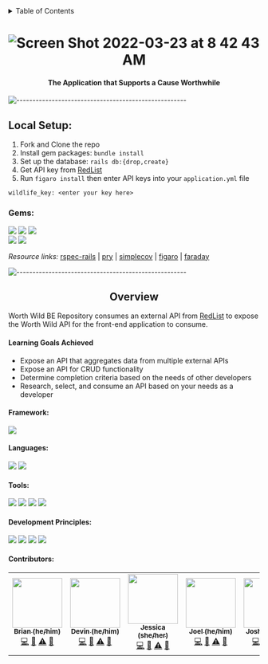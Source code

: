<details close="close">
  <summary>Table of Contents</summary>
  <ol>
    <li>
      <a href="#getting-started">Getting Started</a>
      <ul>
        <li><a href="#local-setup">Set Up</a></li>
        <li><a href="#gems">Gems</a></li>
      </ul>
    </li>
    <li>
      <a href="#overview">Overview</a>
      <details>
        <summary>details</summary>
        <ul>
          <li><a href="#learning-goals-achieved">Learning Goals Achieved</a></li>
          <li><a href="#framework">Framework</a></li>
          <li><a href="#tools">Tools</a></li>
          <li><a href="#development-principles">Development Principles</a></li>
          <li><a href="#contributors">Contributors</a></li>
        </ul>
      </details>
    </li>
  </ol>
</details>

# <div align="center">![Screen Shot 2022-03-23 at 8 42 43 AM](https://user-images.githubusercontent.com/87088092/159823129-0738025c-2b96-49fa-b276-0ba675a724a6.png)</div>


#### <div align="center">The Application that Supports a Cause Worthwhile</div>


![-----------------------------------------------------](https://raw.githubusercontent.com/andreasbm/readme/master/assets/lines/rainbow.png)


## Local Setup:

1. Fork and Clone the repo
2. Install gem packages: `bundle install`
3. Set up the database: `rails db:{drop,create}`
4. Get API key from [RedList](https://apiv3.iucnredlist.org/api/v3/token)
5. Run `figaro install` then enter API keys into your `application.yml` file 
```
wildlife_key: <enter your key here>
```

### Gems:

<p>
  <img src="https://img.shields.io/badge/rspec--rails-b81818.svg?&style=flaste&logo=rubygems&logoColor=white" /> 
  <img src="https://img.shields.io/badge/pry-b81818.svg?&style=flaste&logo=rubygems&logoColor=white" />   
  <img src="https://img.shields.io/badge/simplecov-b81818.svg?&style=flaste&logo=rubygems&logoColor=white" />  
  </br>
  <img src="https://img.shields.io/badge/figaro-b81818.svg?&style=flaste&logo=rubygems&logoColor=white" />  
  <img src="https://img.shields.io/badge/faraday-b81818.svg?&style=flaste&logo=rubygems&logoColor=white" />
</p>

*Resource links:*
[rspec-rails](https://github.com/rspec/rspec-rails) | [pry](https://github.com/pry/pry) | [simplecov](https://github.com/simplecov-ruby/simplecov) | [figaro](https://medium.com/@MinimalGhost/the-figaro-gem-an-easier-way-to-securely-configure-rails-applications-c6f963b7e993) | [faraday](https://github.com/lostisland/faraday)

![-----------------------------------------------------](https://raw.githubusercontent.com/andreasbm/readme/master/assets/lines/rainbow.png)

## <div align="center">Overview</div>

Worth Wild BE Repository consumes an external API from [RedList](https://api.redlist.au.dk/docs) to expose the Worth Wild API for the front-end application to consume.


####  Learning Goals Achieved

* Expose an API that aggregates data from multiple external APIs
* Expose an API for CRUD functionality
* Determine completion criteria based on the needs of other developers
* Research, select, and consume an API based on your needs as a developer


#### Framework:
<p>
  <img src="https://img.shields.io/badge/Ruby%20On%20Rails-b81818.svg?&style=flat&logo=rubyonrails&logoColor=white" />
</p>

#### Languages:
<p>
  <img src="https://img.shields.io/badge/Ruby-CC0000.svg?&style=flaste&logo=ruby&logoColor=white" />
  <img src="https://img.shields.io/badge/ActiveRecord-CC0000.svg?&style=flaste&logo=rubyonrails&logoColor=white" />
</p>

#### Tools:
<p>
  <img src="https://img.shields.io/badge/Atom-66595C.svg?&style=flaste&logo=atom&logoColor=white" />  
  <img src="https://img.shields.io/badge/Git-F05032.svg?&style=flaste&logo=git&logoColor=white" />
  <img src="https://img.shields.io/badge/GitHub-181717.svg?&style=flaste&logo=github&logoColor=white" />
  <img src="https://img.shields.io/badge/Postman-FF6E4F.svg?&style=flat&logo=postman&logoColor=white" />
</p>

#### Development Principles:
<p>
  <img src="https://img.shields.io/badge/OOP-b81818.svg?&style=flaste&logo=OOP&logoColor=white" />
  <img src="https://img.shields.io/badge/TDD-b87818.svg?&style=flaste&logo=TDD&logoColor=white" />
  <img src="https://img.shields.io/badge/MVC-b8b018.svg?&style=flaste&logo=MVC&logoColor=white" />
  <img src="https://img.shields.io/badge/REST-33b818.svg?&style=flaste&logo=REST&logoColor=white" />  
</p>

#### Contributors:

<!-- ALL-CONTRIBUTORS-LIST:START - Do not remove or modify this section -->
<!-- prettier-ignore-start -->
<!-- markdownlint-disable -->
<table>
  <tr>
     <!-- Brian -->
    <td align="center"><a href="https://github.com/bpeterson2579"><img src="https://avatars.githubusercontent.com/u/83668309?v=4" width="100px;" alt=""/><br /><sub><b>Brian (he/him)</b></sub></a><br /><a href="https://github.com/Worth-Wild/worth_wild_be/commits?author=bpeterson2579" title="Code">💻</a> <a href="#ideas-bpeterson2579" title="Ideas, Planning, & Feedback">🤔</a> <a href="https://github.com/Worth-Wild/worth_wild_be/commits?author=bpeterson2579" title="Tests">⚠️</a> <a href="https://github.com/Worth-Wild/worth_wild_be/pulls?q=is%3Apr+reviewed-by%3Ajbpeterson2579" title="Reviewed Pull Requests">👀</a></td>
     <!-- Devin -->
  <td align="center"><a href="https://github.com/devin-p-lay"><img src="https://avatars.githubusercontent.com/u/87088092?v=4" width="100px;" alt=""/><br /><sub><b>Devin (he/him)</b></sub></a><br /><a href="https://github.com/Worth-Wild/worth_wild_be/commits?author=devin-p-lay" title="Code">💻</a> <a href="#ideas-devin-p-lay" title="Ideas, Planning, & Feedback">🤔</a> <a href="https://github.com/Worth-Wild/worth_wild_be/commits?author=devin-p-lay" title="Tests">⚠️</a> <a href="https://github.com/Worth-Wild/worth_wild_be/pulls?q=is%3Apr+reviewed-by%3Ajdevin-p-lay" title="Reviewed Pull Requests">👀</a></td>
    <!-- Jessica -->
    <td align="center"><a href="https://github.com/Jorgan612"><img src="https://user-images.githubusercontent.com/87088092/160305666-d398c367-fbad-4e03-9a43-51813f7960ce.png" width="100px;" alt=""/><br /><sub><b>Jessica (she/her)</b></sub></a><br /><a href="https://github.com/Worth-Wild/worth_wild_be/commits?author=Jorgan612" title="Code">💻</a> <a href="#ideas-Jorgan612" title="Ideas, Planning, & Feedback">🤔</a> <a href="https://github.com/Worth-Wild/worth_wild_be/commits?author=Jorgan612" title="Tests">⚠️</a> <a href="https://github.com/Worth-Wild/worth_wild_be/pulls?q=is%3Apr+reviewed-by%3AjJorgan612" title="Reviewed Pull Requests">👀</a></td>
    <!-- Joel -->
    <td align="center"><a href="https://github.com/joel-grant"><img src="https://user-images.githubusercontent.com/87088092/160305603-470088bb-0c16-4a04-8e4b-b73adc74cfbb.png" width="100px;" alt=""/><br /><sub><b>Joel (he/him)</b></sub></a><br /><a href="https://github.com/Worth-Wild/worth_wild_be/commits?author=joel-grant" title="Code">💻</a> <a href="#ideas-joel-grant" title="Ideas, Planning, & Feedback">🤔</a> <a href="https://github.com/Worth-Wild/worth_wild_be/commits?author=joel-grant" title="Tests">⚠️</a> <a href="https://github.com/Worth-Wild/worth_wild_be/pulls?q=is%3Apr+reviewed-by%3Ajoel-grant" title="Reviewed Pull Requests">👀</a></td>
    <!-- Josh -->
     <td align="center"><a href="https://github.com/jaw772"><img src="https://user-images.githubusercontent.com/87088092/155652453-38a801c4-1243-46ce-a42f-b8416cff0423.png" width="100px;" alt=""/><br /><sub><b>Josh (he/him)</b></sub></a><br /><a href="https://github.com/Worth-Wild/worth_wild_be/commits?author=jaw772" title="Code">💻</a> <a href="#ideas-jaw772" title="Ideas, Planning, & Feedback">🤔</a> <a href="https://github.com/Worth-Wild/worth_wild_be/commits?author=jaw772" title="Tests">⚠️</a> <a href="https://github.com/Worth-Wild/worth_wild_be/pulls?q=is%3Apr+reviewed-by%3Ajaw772" title="Reviewed Pull Requests">👀</a></td>
    <!-- Kai -->
     <td align="center"><a href="https://github.com/kavakai"><img src="https://avatars.githubusercontent.com/u/88853324?v=4?s=100" width="100px;" alt=""/><br /><sub><b>Kai (he/him)</b></sub></a><br /><a href="https://github.com/Worth-Wild/worth_wild_be/commits?author=kavakai" title="Code">💻</a> <a href="#ideas-kavakai" title="Ideas, Planning, & Feedback">🤔</a> <a href="https://github.com/Worth-Wild/worth_wild_be/commits?author=kavakai" title="Tests">⚠️</a> <a href="https://github.com/Worth-Wild/worth_wild_be/pulls?q=is%3Apr+reviewed-by%3Ajkavakai" title="Reviewed Pull Requests">👀</a></td>
    <!-- Susanna -->
  <td align="center"><a href="https://github.com/susannaopal"><img src="https://avatars.githubusercontent.com/u/87088092?v=4" width="100px;" alt=""/><br /><sub><b>Susanna (she/her)</b></sub></a><br /><a href="https://github.com/Worth-Wild/worth_wild_be/commits?author=susannaopal" title="Code">💻</a> <a href="#ideas-susannaopal" title="Ideas, Planning, & Feedback">🤔</a> <a href="https://github.com/Worth-Wild/worth_wild_be/commits?author=susannaopal" title="Tests">⚠️</a> <a href="https://github.com/Worth-Wild/worth_wild_be/pulls?q=is%3Apr+reviewed-by%3Ajsusannaopal" title="Reviewed Pull Requests">👀</a></td>
     <!-- Wade -->
  <td align="center"><a href="https://github.com/WadeNaughton"><img src="https://avatars.githubusercontent.com/u/87088092?v=4" width="100px;" alt=""/><br /><sub><b>Wade (he/him)</b></sub></a><br /><a href="https://github.com/Worth-Wild/worth_wild_be/commits?author=WadeNaughton" title="Code">💻</a> <a href="#ideas-WadeNaughton" title="Ideas, Planning, & Feedback">🤔</a> <a href="https://github.com/Worth-Wild/worth_wild_be/commits?author=WadeNaughton" title="Tests">⚠️</a> <a href="https://github.com/Worth-Wild/worth_wild_be/pulls?q=is%3Apr+reviewed-by%3AjWadeNaughton" title="Reviewed Pull Requests">👀</a></td>
  </tr>
</table>

<!-- markdownlint-restore -->
<!-- prettier-ignore-end -->

<!-- ALL-CONTRIBUTORS-LIST:END -->
